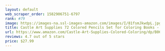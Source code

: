 ```yaml
---
layout: default 
﻿web_scraper_order: 1582906751-6797
rank: #79
image: https://images-na.ssl-images-amazon.com/images/I/81fsmJkwdpL.jpg
title: Castle Art Supplies 72 Colored Pencils Set for Coloring Books - New and Improved Premium…
url: https://www.amazon.com/Castle-Art-Supplies-Colored-Coloring/dp/B06ZZNF7GS/ref=zg_mw_office-products_79?_encoding=UTF8&psc=1&refRID=Y9VNBM18FDP0BQYNCJ3S
reviews: 4.7 out of 5 stars
price: $27.99 
---
```

